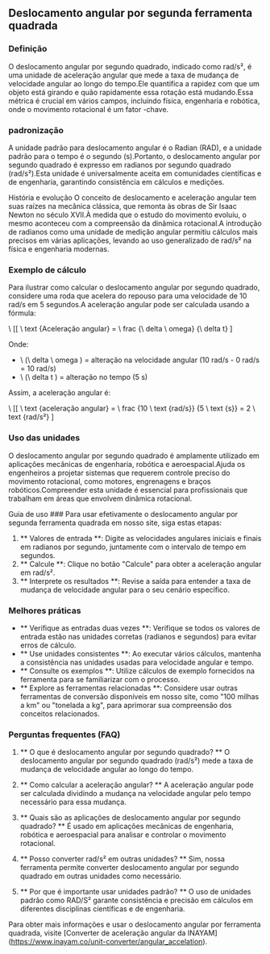 ## Deslocamento angular por segunda ferramenta quadrada

### Definição
O deslocamento angular por segundo quadrado, indicado como rad/s², é uma unidade de aceleração angular que mede a taxa de mudança de velocidade angular ao longo do tempo.Ele quantifica a rapidez com que um objeto está girando e quão rapidamente essa rotação está mudando.Essa métrica é crucial em vários campos, incluindo física, engenharia e robótica, onde o movimento rotacional é um fator -chave.

### padronização
A unidade padrão para deslocamento angular é o Radian (RAD), e a unidade padrão para o tempo é o segundo (s).Portanto, o deslocamento angular por segundo quadrado é expresso em radianos por segundo quadrado (rad/s²).Esta unidade é universalmente aceita em comunidades científicas e de engenharia, garantindo consistência em cálculos e medições.

História e evolução
O conceito de deslocamento e aceleração angular tem suas raízes na mecânica clássica, que remonta às obras de Sir Isaac Newton no século XVII.À medida que o estudo do movimento evoluiu, o mesmo aconteceu com a compreensão da dinâmica rotacional.A introdução de radianos como uma unidade de medição angular permitiu cálculos mais precisos em várias aplicações, levando ao uso generalizado de rad/s² na física e engenharia modernas.

### Exemplo de cálculo
Para ilustrar como calcular o deslocamento angular por segundo quadrado, considere uma roda que acelera do repouso para uma velocidade de 10 rad/s em 5 segundos.A aceleração angular pode ser calculada usando a fórmula:

\ [[
\ text {Aceleração angular} = \ frac {\ delta \ omega} {\ delta t}
\]

Onde:
- \ (\ delta \ omega \) = alteração na velocidade angular (10 rad/s - 0 rad/s = 10 rad/s)
- \ (\ delta t \) = alteração no tempo (5 s)

Assim, a aceleração angular é:

\ [[
\ text {aceleração angular} = \ frac {10 \ text {rad/s}} {5 \ text {s}} = 2 \ text {rad/s²}
\]

### Uso das unidades
O deslocamento angular por segundo quadrado é amplamente utilizado em aplicações mecânicas de engenharia, robótica e aeroespacial.Ajuda os engenheiros a projetar sistemas que requerem controle preciso do movimento rotacional, como motores, engrenagens e braços robóticos.Compreender esta unidade é essencial para profissionais que trabalham em áreas que envolvem dinâmica rotacional.

Guia de uso ###
Para usar efetivamente o deslocamento angular por segunda ferramenta quadrada em nosso site, siga estas etapas:

1. ** Valores de entrada **: Digite as velocidades angulares iniciais e finais em radianos por segundo, juntamente com o intervalo de tempo em segundos.
2. ** Calcule **: Clique no botão "Calcule" para obter a aceleração angular em rad/s².
3. ** Interprete os resultados **: Revise a saída para entender a taxa de mudança de velocidade angular para o seu cenário específico.

### Melhores práticas
- ** Verifique as entradas duas vezes **: Verifique se todos os valores de entrada estão nas unidades corretas (radianos e segundos) para evitar erros de cálculo.
- ** Use unidades consistentes **: Ao executar vários cálculos, mantenha a consistência nas unidades usadas para velocidade angular e tempo.
- ** Consulte os exemplos **: Utilize cálculos de exemplo fornecidos na ferramenta para se familiarizar com o processo.
- ** Explore as ferramentas relacionadas **: Considere usar outras ferramentas de conversão disponíveis em nosso site, como "100 milhas a km" ou "tonelada a kg", para aprimorar sua compreensão dos conceitos relacionados.

### Perguntas frequentes (FAQ)

1. ** O que é deslocamento angular por segundo quadrado? **
O deslocamento angular por segundo quadrado (rad/s²) mede a taxa de mudança de velocidade angular ao longo do tempo.

2. ** Como calcular a aceleração angular? **
A aceleração angular pode ser calculada dividindo a mudança na velocidade angular pelo tempo necessário para essa mudança.

3. ** Quais são as aplicações de deslocamento angular por segundo quadrado? **
É usado em aplicações mecânicas de engenharia, robótica e aeroespacial para analisar e controlar o movimento rotacional.

4. ** Posso converter rad/s² em outras unidades? **
Sim, nossa ferramenta permite converter deslocamento angular por segundo quadrado em outras unidades como necessário.

5. ** Por que é importante usar unidades padrão? **
O uso de unidades padrão como RAD/S² garante consistência e precisão em cálculos em diferentes disciplinas científicas e de engenharia.

Para obter mais informações e usar o deslocamento angular por ferramenta quadrada, visite [Converter de aceleração angular da INAYAM] (https://www.inayam.co/unit-converter/angular_accelation).